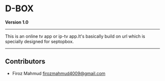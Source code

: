 # D-BOX
**Version 1.0**

---

This is an online tv app or ip-tv app.It's basically build on url which is specially designed for septopbox.

---

## Contributors

- Firoz Mahmud <firozmahmud4009@gmail.com>
